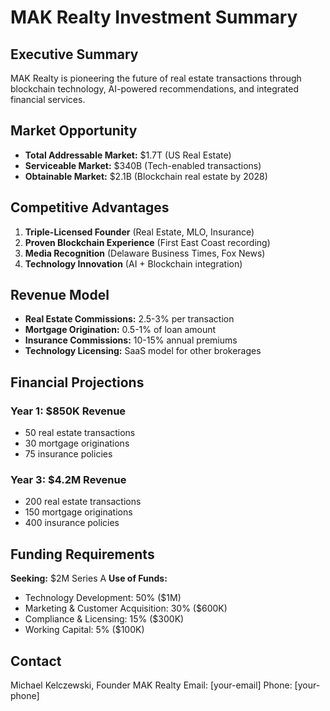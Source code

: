 # MAK Realty Investment Summary

## Executive Summary
MAK Realty is pioneering the future of real estate transactions through blockchain technology, AI-powered recommendations, and integrated financial services.

## Market Opportunity
- **Total Addressable Market:** $1.7T (US Real Estate)
- **Serviceable Market:** $340B (Tech-enabled transactions)
- **Obtainable Market:** $2.1B (Blockchain real estate by 2028)

## Competitive Advantages
1. **Triple-Licensed Founder** (Real Estate, MLO, Insurance)
2. **Proven Blockchain Experience** (First East Coast recording)
3. **Media Recognition** (Delaware Business Times, Fox News)
4. **Technology Innovation** (AI + Blockchain integration)

## Revenue Model
- **Real Estate Commissions:** 2.5-3% per transaction
- **Mortgage Origination:** 0.5-1% of loan amount
- **Insurance Commissions:** 10-15% annual premiums
- **Technology Licensing:** SaaS model for other brokerages

## Financial Projections
### Year 1: $850K Revenue
- 50 real estate transactions
- 30 mortgage originations
- 75 insurance policies

### Year 3: $4.2M Revenue
- 200 real estate transactions
- 150 mortgage originations
- 400 insurance policies

## Funding Requirements
**Seeking:** $2M Series A
**Use of Funds:**
- Technology Development: 50% ($1M)
- Marketing & Customer Acquisition: 30% ($600K)
- Compliance & Licensing: 15% ($300K)
- Working Capital: 5% ($100K)

## Contact
Michael Kelczewski, Founder
MAK Realty
Email: [your-email]
Phone: [your-phone]
